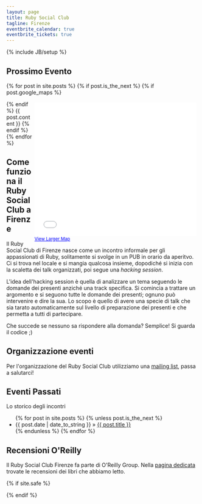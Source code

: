 ```yaml
---
layout: page
title: Ruby Social Club 
tagline: Firenze
eventbrite_calendar: true
eventbrite_tickets: true
---
```

{% include JB/setup %}

## Prossimo Evento

{% for post in site.posts %}
{% if post.is_the_next %}
{% if post.google_maps %}
<div id="next_event_map" style="float: right; padding: 5px;">
  <iframe width="425" height="350" frameborder="0" scrolling="no" marginheight="0" marginwidth="0" src="{{ post.google_maps }}"></iframe>
  <br />
  <small>
    <a href="{{ post.google_maps }}" style="color:#0000FF;text-align:left">View Larger Map</a>
  </small>
</div>
{% endif %}
{{ post.content }}
{% endif %}
{% endfor %}

## Come funziona il Ruby Social Club a Firenze

Il Ruby Social Club di Firenze nasce come un incontro informale per gli 
appassionati di Ruby, solitamente si svolge in un PUB in orario da aperitvo.
Ci si trova nel locale e si mangia qualcosa insieme, dopodiché si inizia 
con la scaletta dei talk organizzati, poi segue una _hacking session_.

L'idea dell'hacking session è quella di analizzare un tema seguendo le
domande dei presenti anziché una track specifica.
Si comincia a trattare un argomento e si seguono tutte le domande dei presenti;
ognuno può intervenire e dire la sua. Lo scopo è quello di avere una specie di 
talk che sia tarato automaticamente sul livello di preparazione dei presenti
e che permetta a tutti di partecipare.

Che succede se nessuno sa rispondere alla domanda? 
Semplice! Si guarda il codice ;)

## Organizzazione eventi

Per l'organizzazione del Ruby Social Club utilizziamo una [mailing list](https://lists.lilik.it/wws/subscribe/ruby), passa a salutarci!
    
## Eventi Passati

Lo storico degli incontri

<ul class="posts">
  {% for post in site.posts %}
    {% unless post.is_the_next %}
      <li><span>{{ post.date | date_to_string }}</span> &raquo; <a href="{{ BASE_PATH }}{{ post.url }}">{{ post.title }}</a></li>
    {% endunless %}
  {% endfor %}
</ul>

## Recensioni O'Reilly

Il Ruby Social Club Firenze fa parte di O'Reilly Group. Nella [pagina dedicata](/recensioni.html) trovate le recensioni dei libri che abbiamo letto.

{% if site.safe %}
<script type="text/javascript">
mixpanel.track("Homepage loaded");
</script>
{% endif %}
